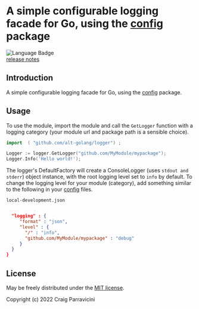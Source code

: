 A simple configurable logging facade for Go, using the [config](https://github.com/alt-golang/config)
package
=====================================


![Language Badge](https://img.shields.io/github/languages/top/alt-golang/logger) <br/>
[release notes](https://github.com/alt-golang/logger/blob/main/HISTORY.md)

<a name="intro">Introduction</a>
--------------------------------
A simple configurable logging facade for Go, using the [config](https://github.com/alt-golang/config)
package.

<a name="usage">Usage</a>
-------------------------

To use the module, import the module and call the `GetLogger` function with a logging category (your module
url and package path is a sensible choice).

```go
import  ( "github.com/alt-golang/logger") ;

Logger := logger.GetLogger("github.com/MyModule/mypackage");
Logger.Info('Hello world!');

```

The logger's DefaultFactory will create a ConsoleLogger (uses `stdout and stderr`) object instance, with the root logging level
set to `info` by default.  To change the logging level for your module (category), add something similar to the
following in your [config](https://github.com/alt-golang/config) files.

`local-development.json`
```json

  "logging" : {
     "format" : "json",
     "level" : {
       "/" : "info",
       "github.com/MyModule/mypackage" : "debug"
     }
  }
}
```

<a name="license">License</a>
-----------------------------

May be freely distributed under the [MIT license](https://raw.githubusercontent.com/alt-javascript/config/main/LICENSE).

Copyright (c) 2022 Craig Parravicini    
